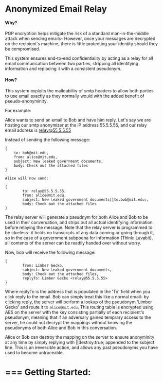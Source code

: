 Anonymized Email Relay
===

#### Why?
PGP encryption helps mitigate the risk of a standard man-in-the-middle attack when sending emails- However, once your messages are decrypted on the recipient's machine, there is little protecting your identity should they be compromised.

This system ensures end-to-end confidentiality by acting as a relay for all email communication between two parties, stripping all identifying information and replacing it with a consistent pseudonym.

#### How?
This system exploits the malleability of smtp headers to allow both parties to use email exactly as they normally would with the added benefit of pseudo-anonyminity.

For example: 

Alice wants to send an email to Bob and have him reply.
Let's say we are hosting our smtp anonymizer at the IP address 55.5.5.55, and our relay email address is relay@55.5.5.55


Instead of sending the following message:

```
{
	to: bob@mit.edu,
	from: alice@mit.edu,
	subject: New leaked government documents,
	body: Check out the attached files
}
```
```
Alice will now send:

{
        to: relay@55.5.5.55,
        from: alice@mit.edu,
        subject: New leaked government documents||to:bob@mit.edu;,
        body: Check out the attached files
}
```

The relay server will generate a pseudnym for both Alice and Bob to be used in their conversation, and strips out all actual identifying information before relaying the message. Note that the relay server is programmed to be clueless- it holds no transcripts of any data coming or going through it, so in the case of a government subpoena for information (Think: Lavabit), all contents of the server can be readily handed over without worry.

Now, bob will receive the following message:

```
{
        from: Limber Gecko,
        subject: New leaked government documents,
        body: Check out the attached files,
        replyTo: Limber Gecko <relay@55.5.5.55>
}
```

Where replyTo is the address that is populated in the 'To' field when you click reply to the email. Bob can simply treat this like a normal email- by clicking reply, the server will perform a lookup of the pseudonym 'Limber Gecko' and route it to `alice@mit.edu`. This routing table is encrypted using AES on the server with the key consisting partially of each recipient's pseudonym, meaning that if an adversary gained temprary access to the server, he could not decrypt the mappings without knowing the pseudonyms of both Alice and Bob in this conversation.

Alice or Bob can destroy the mapping on the server to ensure anonyminity at any time by simply replying with ||destroy:true; appended to the subject line. This is an ireversible action, and allows any past pseudonyms you have used to become untraceable.

===
Getting Started:
=== 
